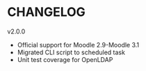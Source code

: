 CHANGELOG
=========

v2.0.0

- Official support for Moodle 2.9-Moodle 3.1
- Migrated CLI script to scheduled task
- Unit test coverage for OpenLDAP


